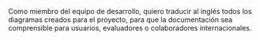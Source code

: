 Como miembro del equipo de desarrollo, quiero traducir al inglés todos los diagramas creados para el proyecto, para que la documentación sea comprensible para usuarios, evaluadores o colaboradores internacionales.